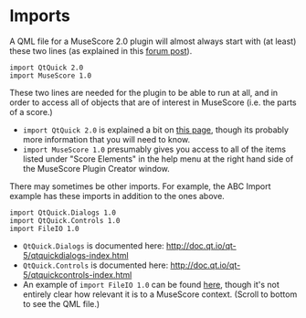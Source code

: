 # Imports

A QML file for a MuseScore 2.0 plugin will almost always start with (at least) these two lines (as explained in this [forum post](https://musescore.org/en/node/17581)).

```
import QtQuick 2.0
import MuseScore 1.0
```

These two lines are needed for the plugin to be able to run at all, and in order to access all of objects that are of interest in MuseScore (i.e. the parts of a score.)    

* `import QtQuick 2.0` is explained a bit on [this page](http://doc.qt.io/qt-5/qtqml-syntax-imports.html), though its probably more information that you will need to know.
* `import MuseScore 1.0` presumably gives you access to all of the items listed under "Score Elements" in the help menu at the right hand side of the MuseScore Plugin Creator window.

There may sometimes be other imports.  For example, the ABC Import example has these  imports in addition to the ones above.

```
import QtQuick.Dialogs 1.0
import QtQuick.Controls 1.0
import FileIO 1.0
```

* `QtQuick.Dialogs` is documented here: http://doc.qt.io/qt-5/qtquickdialogs-index.html
* `QtQuick.Controls` is documented here: http://doc.qt.io/qt-5/qtquickcontrols-index.html
* An example of `import FileIO 1.0` can be found [here](http://stackoverflow.com/questions/8894531/reading-a-line-from-a-txt-or-csv-file-in-qml-qt-quick), though it's not entirely clear how relevant it is to a MuseScore context. (Scroll to bottom to see the QML file.)

